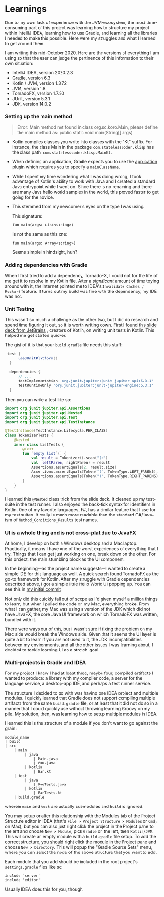 # Learnings
Due to my own lack of experience with the JVM-ecosystem, the most time-consuming part of this project was learning how 
to structure my project within IntelliJ IDEA, learning how to use Gradle, and learning all the libraries I needed to make
this possible. Here were my struggles and what I learned to get around them.

I am writing this mid-October 2020. Here are the versions of everything I am using so that the user can judge the pertinence
of this information to their own situation:
* IntelliJ IDEA, version 2020.2.3
* Gradle, version 6.3
* Kotlin / JVM, version 1.3.72
* JVM, version 1.8
* TornadoFX, version 1.7.20
* JUnit, version 5.3.1
* JDK, version 14.0.2

### Setting up the main method
  > Error: Main method not found in class org.sc.koro.Main, please define the main method as:
     public static void main(String[] args)

   - Kotlin compiles classes you write into classes with the "Kt" suffix. For instance, the class Main in the package
   `com.statelesscoder.klisp` has the class path: `com.statelesscoder.klisp.MainKt`.
   - When defining an application, Gradle expects you to use the [application plugin](https://docs.gradle.org/current/userguide/application_plugin.html)
   which requires you to specify a `mainClassName`.
   - While I spent my time wondering what I was doing wrong, I took advantage of Kotlin's ability to work with Java and
   I created a standard Java entrypoint while I went on. Since there is no renaming and there are many Java hello world
   samples in the world, this proved faster to get going for the novice.
   - This stemmed from my newcomer's eyes on the type I was using. 
   
     This signature:
     
     `fun main(args: List<string>)`
     
     Is not the same as this one:
     
     `fun main(args: Array<string>)`
     
     Seems simple in hindsight, huh?
     
   
### Adding dependencies with Gradle
When I first tried to add a dependency, TornadoFX, I could not for the life of me get it to resolve in my Kotlin file.
After a _significant_ amount of time toying around with it, the Internet pointed me to IDEA's `Invalidate Caches / Restart`
feature. It turns out my build was fine with the dependency, my IDE was not.

### Unit Testing
This wasn't so much a challenge as the other two, but I did do research and spend time figuring it out, so it is worth
writing down. First I found [this slide deck from JetBrains](https://resources.jetbrains.com/storage/products/kotlinconf2018/slides/4_Best%20Practices%20for%20Unit%20Testing%20in%20Kotlin.pdf)
, creators of Kotlin, on writing unit tests in Kotlin. This helped me get started quicker.

The gist of it is that your `build.gradle` file needs this stuff:


```groovy
 test {
      useJUnitPlatform()
  }
  
  dependencies {
      // ...
      testImplementation 'org.junit.jupiter:junit-jupiter-api:5.3.1'
      testRuntimeOnly 'org.junit.jupiter:junit-jupiter-engine:5.3.1'
  }
```

Then you can write a test like so:

```kotlin
import org.junit.jupiter.api.Assertions
import org.junit.jupiter.api.Nested
import org.junit.jupiter.api.Test
import org.junit.jupiter.api.TestInstance

@TestInstance(TestInstance.Lifecycle.PER_CLASS)
class TokenizerTests {
    @Nested
    inner class ListTests {
        @Test
        fun `empty list`() {
            val result = Tokenizer().scan("()")
            val (leftParen, rightParen) = result
            Assertions.assertEquals(2, result.size)
            Assertions.assertEquals(Token("(", TokenType.LEFT_PARENS), leftParen)
            Assertions.assertEquals(Token(")", TokenType.RIGHT_PARENS), rightParen)
        }
    }
}
```

I learned this `@Nested` class trick from the slide deck. It cleaned up my test-suite in the test runner. I also
enjoyed the back-tick syntax for identifiers in Kotlin. One of my favorite languages, F#, has a similar feature that I use for my
test suites. It really is much more readable than the standard C#/Java-ism of `Method_Conditions_Results` test names.

### UI is a whole thing and is not cross-plat due to JavaFX
At home, I develop on both a Windows desktop and a Mac laptop. Practically, it means I have one of the worst experiences
of everything that I try. Things that I can get just working on one, break down on the other. For this project, the main
stumbling block as the UI component.

In the beginning&mdash;as the project name suggests&mdash;I wanted to create a simple
IDE for this language as well. A quick search found TornadoFX as the go-to framework for Kotlin. After my struggle with
Gradle dependencies described above, I got a simple little Hello World UI popping up. You can see this in 
[my initial commit](https://github.com/john-patterson/KLispIDE/commit/6ee29f19540138d2fd4374fe8cdc9ef7358e6c7a).

Not only did this quickly fall out of scope as I'd given myself a million things to learn, but when I pulled the code on 
my Mac, everything broke. From what I can gather, my Mac was using a version of the JDK which did not have JavaFX, 
the core Java UI framework on which TornadoFX was written, bundled with it.

There were ways out of this, but I wasn't sure if fixing the problem on my Mac side would break the Windows side.
Given that it seems the UI layer is quite a bit to learn if you are not used to it, the JDK incompatibilities between my 
environments, and all the other issues I was learning about, I decided to tackle learning UI as a stretch-goal.

### Multi-projects in Gradle and IDEA
For my project I knew I had at least three, maybe four, compiled artifacts I wanted to produce: a library with my
compiler code, a server for the language service, a desktop-app IDE, and perhaps a test runner service.

The structure I decided to go with was having one IDEA project and multiple modules. I quickly learned that Gradle does
not support compiling multiple artifacts from the same `build.gradle` file, or at least that it did not do so in a manner
that I could quickly use without throwing learning Groovy on my pile. My solution, then, was learning how to setup multiple
modules in IDEA.

I learned this is the structure of a module if you don't want to go against the grain:
```
module_name
| build
| src
    | main
         | java
             | Main.java
             | Foo.java
         | kotlin
             | Bar.kt
    | test 
         | java
             | FooTests.java
         | kotlin
             | BarTests.kt
    | build.gradle
```

wherein `main` and `test` are actually submodules and `build` is ignored.

You may setup or alter this relationship with the 
Modules tab of the Project Structure editor in IDEA (that's `File > Project Structure > Modules` or `Cmd;` on Mac), but
you can also just right click the project in the Project pane to the left and choose `New > Module`, pick `Gradle` on the
left, then `Kotlin/JVM`. This will create an empty module with a `build.gradle` file setup. To add the correct 
structure, you should right click the module in the Project pane and choose `New > Directory`. This will popup the 
"Gradle Source Sets" menu, where you can select the node of the above structure that you want to add.

Each module that you add should be included in the root project's `settings.gradle` files like so:

```
include 'server'
include 'editor'
```

Usually IDEA does this for you, though.